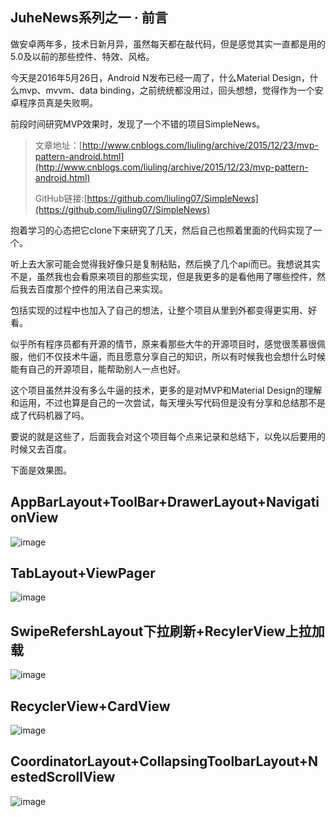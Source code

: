 JuheNews系列之一 · 前言
-
做安卓两年多，技术日新月异，虽然每天都在敲代码，但是感觉其实一直都是用的5.0及以前的那些控件、特效、风格。

今天是2016年5月26日，Android N发布已经一周了，什么Material Design，什么mvp、mvvm、data binding，之前统统都没用过，回头想想，觉得作为一个安卓程序员真是失败啊。

前段时间研究MVP效果时，发现了一个不错的项目SimpleNews。
> 文章地址：[http://www.cnblogs.com/liuling/archive/2015/12/23/mvp-pattern-android.html](http://www.cnblogs.com/liuling/archive/2015/12/23/mvp-pattern-android.html)
> 
> GitHub链接:[https://github.com/liuling07/SimpleNews](https://github.com/liuling07/SimpleNews)

抱着学习的心态把它clone下来研究了几天，然后自己也照着里面的代码实现了一个。

听上去大家可能会觉得我好像只是复制粘贴，然后换了几个api而已。我想说其实不是，虽然我也会看原来项目的那些实现，但是我更多的是看他用了哪些控件，然后我去百度那个控件的用法自己来实现。

包括实现的过程中也加入了自己的想法，让整个项目从里到外都变得更实用、好看。

似乎所有程序员都有开源的情节，原来看那些大牛的开源项目时，感觉很羡慕很佩服，他们不仅技术牛逼，而且愿意分享自己的知识，所以有时候我也会想什么时候能有自己的开源项目，能帮助别人一点也好。

这个项目虽然并没有多么牛逼的技术，更多的是对MVP和Material Design的理解和运用，不过也算是自己的一次尝试，每天埋头写代码但是没有分享和总结那不是成了代码机器了吗。

要说的就是这些了，后面我会对这个项目每个点来记录和总结下，以免以后要用的时候又去百度。

下面是效果图。

AppBarLayout+ToolBar+DrawerLayout+NavigationView
--
![image](https://github.com/aishang5wpj/JuheNews/raw/master/images/DrawerLayout+NavigationView.gif)

TabLayout+ViewPager
--
![image](https://github.com/aishang5wpj/JuheNews/raw/master/images/TabLayout+ViewPager.gif)
 
SwipeRefershLayout下拉刷新+RecylerView上拉加载
--
![image](https://github.com/aishang5wpj/JuheNews/raw/master/images/SwipeRefershLayout+RecylerView.gif)
 
RecyclerView+CardView
--
![image](https://github.com/aishang5wpj/JuheNews/raw/master/images/RecyclerView+CardView.gif)
 
CoordinatorLayout+CollapsingToolbarLayout+NestedScrollView
--
![image](https://github.com/aishang5wpj/JuheNews/raw/master/images/CoordinatorLayout+CollapsingToolbarLayout+NestedScrollView.gif)